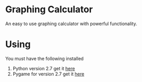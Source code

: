 # Graphing Calculator

An easy to use graphing calculator with powerful functionality.

# Using

You must have the following installed

<ol>
	<li>Python version 2.7 get it <a href="https://www.python.org/download/releases/2.7/" target="_blank">here</a></li>
	<li>Pygame for version 2.7 get it <a href="http://www.pygame.org/download.shtml" target="_blank">here</a></li>
</ol>
